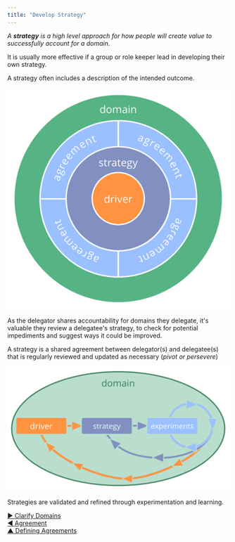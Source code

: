 ```yaml
---
title: "Develop Strategy"
---
```



_A **strategy** is a high level approach for how people will create value to successfully account for a domain._

It is usually more effective if a group or role keeper lead in developing their own strategy.

A strategy often includes a description of the intended outcome.

![](img/driver-domain/driver-strategy-agreements-domain.png)

As the delegator shares accountability for domains they delegate, it's valuable they review a delegatee's strategy, to check for potential impediments and suggest ways it could be improved.

A strategy is a shared agreement between delegator(s) and delegatee(s) that is regularly reviewed and updated as necessary (*pivot or persevere*)

![Strategies are validated and refined through experimentation and learning.](img/evolution/domain-driver-strategy-exeriments.png)

Strategies are validated and refined through experimentation and learning.


[&#9654; Clarify Domains](clarify-domains.html)<br/>[&#9664; Agreement](agreement.html)<br/>[&#9650; Defining Agreements](defining-agreements.html)

